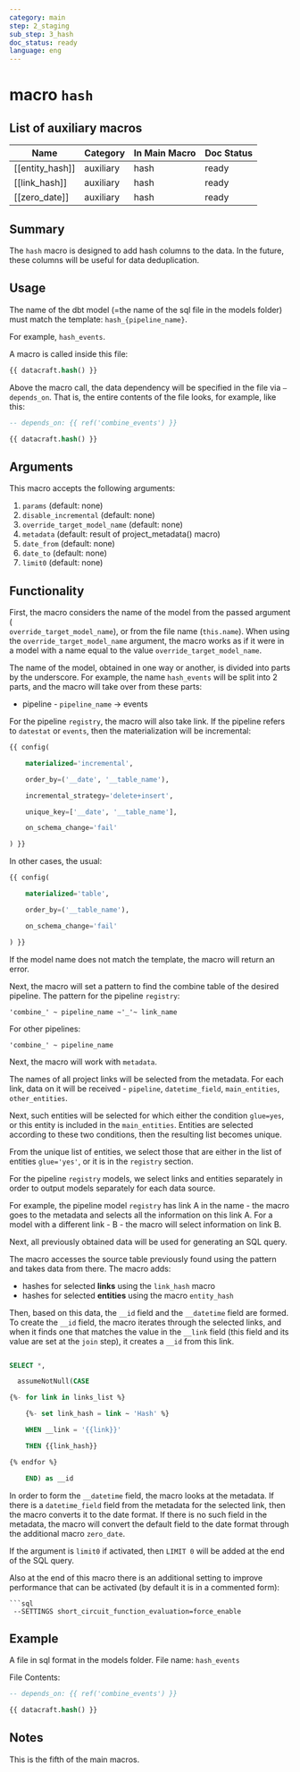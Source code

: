 ```yaml
---
category: main
step: 2_staging
sub_step: 3_hash
doc_status: ready
language: eng
---
```

# macro `hash`

## List of auxiliary macros
| Name            | Category  | In Main Macro | Doc Status |
| --------------- | --------- | ------------- | ---------- |
| [[entity_hash]] | auxiliary | hash          | ready      |
| [[link_hash]]   | auxiliary | hash          | ready      |
| [[zero_date]]   | auxiliary | hash          | ready      |

## Summary

The `hash` macro is designed to add hash columns to the data. In the future, these columns will be useful for data deduplication.

## Usage

The name of the dbt model (=the name of the sql file in the models folder) must match the template:
`hash_{pipeline_name}`.

For example, `hash_events`.

A macro is called inside this file:

```sql
{{ datacraft.hash() }}
```
Above the macro call, the data dependency will be specified in the file via `—depends_on`. That is, the entire contents of the file looks, for example, like this:
```sql
-- depends_on: {{ ref('combine_events') }}

{{ datacraft.hash() }}
```
## Arguments

This macro accepts the following arguments:
1. `params` (default: none)
2.  `disable_incremental` (default: none)
3. `override_target_model_name` (default: none)
4. `metadata` (default: result of project_metadata() macro)
5. `date_from` (default: none)
6. `date_to` (default: none)
7. `limit0` (default: none)

## Functionality

First, the macro considers the name of the model from the passed argument (  
`override_target_model_name`), or from the file name (`this.name`). When using the `override_target_model_name` argument, the macro works as if it were in a model with a name equal to the value `override_target_model_name`.

The name of the model, obtained in one way or another, is divided into parts by the underscore. For example, the name `hash_events` will be split into 2 parts, and the macro will take over from these parts:

- pipeline - `pipeline_name` → events

For the pipeline `registry`, the macro will also take link.
If the pipeline refers to `datestat` or `events`, then the materialization will be incremental:

```sql
{{ config(

    materialized='incremental',

    order_by=('__date', '__table_name'),

    incremental_strategy='delete+insert',

    unique_key=['__date', '__table_name'],

    on_schema_change='fail'

) }}
```
In other cases, the usual:

```sql
{{ config(

    materialized='table',

    order_by=('__table_name'),

    on_schema_change='fail'

) }}
```
If the model name does not match the template, the macro will return an error.

Next, the macro will set a pattern to find the combine table of the desired pipeline.
The pattern for the pipeline `registry`:

`'combine_' ~ pipeline_name ~'_'~ link_name`

For other pipelines:

`'combine_' ~ pipeline_name`

Next, the macro will work with `metadata`.

The names of all project links will be selected from the metadata. For each link, data on it will be received - `pipeline`, `datetime_field`, `main_entities`, `other_entities`.

Next, such entities will be selected for which either the condition `glue=yes`, or this entity is included in the `main_entities`. Entities are selected according to these two conditions, then the resulting list becomes unique.

From the unique list of entities, we select those that are either in the list of entities `glue='yes'`, or it is in the `registry` section.

For the pipeline `registry` models, we select links and entities separately in order to output models separately for each data source.

For example, the pipeline model `registry` has link A in the name - the macro goes to the metadata and selects all the information on this link A. For a model with a different link - B - the macro will select information on link B. 

Next, all previously obtained data will be used for generating an SQL query.

The macro accesses the source table previously found using the pattern and takes data from there. The macro adds: 
- hashes for selected **links** using the `link_hash` macro 
- hashes for selected **entities** using the macro `entity_hash`
  
Then, based on this data, the `__id` field and the `__datetime` field are formed. 
To create the `__id` field, the macro iterates through the selected links, and when it finds one that matches the value in the `__link` field (this field and its value are set at the `join` step), it creates a `__id` from this link.

```sql

SELECT *,

  assumeNotNull(CASE

{%- for link in links_list %}

    {%- set link_hash = link ~ 'Hash' %}  

    WHEN __link = '{{link}}'

    THEN {{link_hash}}

{% endfor %}

    END) as __id
```
In order to form the `__datetime` field, the macro looks at the metadata. If there is a `datetime_field` field from the metadata for the selected link, then the macro converts it to the date format. If there is no such field in the metadata, the macro will convert the default field to the date format through the additional macro `zero_date`.

If the argument is `limit0` if activated, then `LIMIT 0` will be added at the end of the SQL query.

Also at the end of this macro there is an additional setting to improve performance that can be activated (by default it is in a commented form):

```
```sql 
 --SETTINGS short_circuit_function_evaluation=force_enable
```

## Example


A file in sql format in the models folder. File name: 
`hash_events`

File Contents:
```sql
-- depends_on: {{ ref('combine_events') }}

{{ datacraft.hash() }}
```
## Notes

This is the fifth of the main macros.

